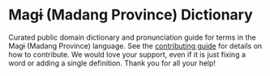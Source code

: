 
# Magɨ (Madang Province) Dictionary

Curated public domain dictionary and pronunciation guide for terms in the Magɨ (Madang Province) language. See the [contributing guide](https://github.com/drumworkteam/term/blob/make/.github/contributing.md) for details on how to contribute. We would love your support, even if it is just fixing a word or adding a single definition. Thank you for all your help!